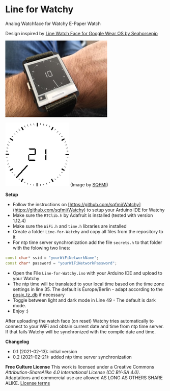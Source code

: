 # Line for Watchy

Analog Watchface for Watchy E-Paper Watch

Design inspired by [Line Watch Face for Google Wear OS by Seahorsepip](https://play.google.com/store/apps/details?id=com.seapip.thomas.line_watchface)

![Line for Watchy Dark Mode](/images/line-for-watchy.png)

![Line for Watchy](/images/23_Line.gif) (Image by [SQFMI](https://watchy.sqfmi.com/))



**Setup**
- Follow the instructions on [https://github.com/sqfmi/Watchy](https://github.com/sqfmi/Watchy) to setup your Arduino IDE for Watchy
- Make sure the ```RTClib.h``` by Adafruit is installed (tested with version 1.12.4)
- Make sure the ```WiFi.h``` and ```time.h``` libraries are installed
- Create a folder ```Line-for-Watchy``` and copy all files from the repository to it
- For ntp time server synchronization add the file ```secrets.h``` to that folder with the folowing two lines:
```c++
const char* ssid = "yourWiFiNetworkName";
const char* password = "yourWiFiNetworkPassword";
```
- Open the File ```Line-for-Watchy.ino``` with your Arduino IDE and upload to your Watchy
- The ntp time will be translated to your local time based on the time zone settings in line 35. The default is Europe/Berlin - adapt according to the [posix_tz_db](https://github.com/nayarsystems/posix_tz_db/blob/master/zones.csv) if necessary
- Toggle between light and dark mode in Line 49 - The default is dark mode.
- Enjoy :)

After uploading the watch face (on reset) Watchy tries automatically to connect to your WiFi and obtain current date and time from ntp time server. If that fails Watchy will be synchronized with the compile date and time.

**Changelog**
- 0.1 (2021-02-13): initial version
- 0.2 (2021-02-21): added ntp time server synchronization

**Free Culture License**
This work is licensed under a Creative Commons *Attribution-ShareAlike 4.0 International License (CC BY-SA 4.0)*.
Adaptations and commercial use are allowed AS LONG AS OTHERS SHARE ALIKE. [License terms](https://creativecommons.org/licenses/by-sa/4.0/)